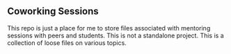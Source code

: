 ## Coworking Sessions

This repo is just a place for me to store files associated with mentoring sessions with peers and students.
This is not a standalone project. This is a collection of loose files on various topics.
